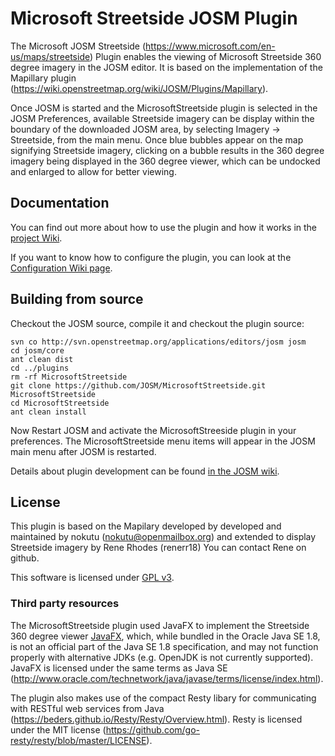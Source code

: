Microsoft Streetside JOSM Plugin
======

The Microsoft JOSM Streetside (https://www.microsoft.com/en-us/maps/streetside) Plugin enables the viewing of Microsoft Streetside 360 degree imagery in the JOSM editor. It is based on the implementation of the Mapillary plugin (https://wiki.openstreetmap.org/wiki/JOSM/Plugins/Mapillary).

Once JOSM is started and the MicrosoftStreetside plugin is selected in the JOSM Preferences, available Streetside imagery can be display within the boundary of the downloaded JOSM area, by selecting Imagery -> Streetside, from the main menu. Once blue bubbles appear on the map signifying Streetside imagery, clicking on a bubble results in the 360 degree imagery being displayed in the 360 degree viewer, which can be undocked and enlarged to allow for better viewing.

## Documentation

You can find out more about how to use the plugin and how it works in the [project Wiki](https://github.com/JOSM/MicrosoftStreetside/wiki).

If you want to know how to configure the plugin, you can look at the [Configuration Wiki page](https://github.com/JOSM/MicrosoftStreetside/wiki/Configuration).

## Building from source
Checkout the JOSM source, compile it and checkout the plugin source:

    svn co http://svn.openstreetmap.org/applications/editors/josm josm
    cd josm/core
    ant clean dist
    cd ../plugins
    rm -rf MicrosoftStreetside
    git clone https://github.com/JOSM/MicrosoftStreetside.git MicrosoftStreetside
    cd MicrosoftStreetside
    ant clean install
    
Now Restart JOSM and activate the MicrosoftStreeside plugin in your preferences. 
The MicrosoftStreetside menu items will appear in the JOSM main menu after JOSM is
restarted.

Details about plugin development can be found [in the JOSM wiki](https://josm.openstreetmap.de/wiki/DevelopersGuide/DevelopingPlugins).

## License

This plugin is based on the Mapilary developed by developed and maintained by nokutu (nokutu@openmailbox.org) and extended to display Streetside imagery by Rene Rhodes (renerr18) You can contact Rene on github.

This software is licensed under [GPL v3](https://www.gnu.org/licenses/gpl-3.0.en.html). 

### Third party resources

The MicrosoftStreetside plugin used JavaFX to implement the Streetside 360 degree viewer [JavaFX](https://en.wikipedia.org/wiki/JavaFX), which, while bundled in the Oracle Java SE 1.8, is not an official part of the 
Java SE 1.8 specification, and may not function properly with alternative JDKs (e.g. OpenJDK is not currently supported). JavaFX is licensed under the same terms as Java SE (http://www.oracle.com/technetwork/java/javase/terms/license/index.html).

The plugin also makes use of the compact Resty libary for communicating with RESTful web services from Java (https://beders.github.io/Resty/Resty/Overview.html). Resty is licensed under the MIT license (https://github.com/go-resty/resty/blob/master/LICENSE).
